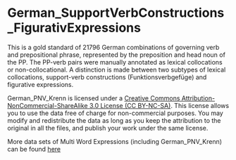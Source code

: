 # German_SupportVerbConstructions_FigurativExpressions
This is a gold standard of 21796 German combinations of governing verb and prepositional phrase, represented by the preposition and head noun of the PP. The PP-verb pairs were manually annotated as lexical collocations or non-collocational. A distinction is made between two subtypes of lexical collocations, support-verb constructions (Funktionsverbgefüge) and figurative expressions.

German_PNV_Krenn is licensed under a [Creative Commons Attribution-NonCommercial-ShareAlike 3.0 License (CC BY-NC-SA)](http://creativecommons.org/licenses/by-nc-sa/3.0/). This license allows you to use the data free of charge for non-commercial purposes. You may modify and redistribute the data as long as you keep the attribution to the original in all the files, and publish your work under the same license.

More data sets of Multi Word Expressions (including German_PNV_Krenn) can be found [here](http://multiword.sourceforge.net/PHITE.php?sitesig=FILES&page=FILES_20_Data_Sets)
